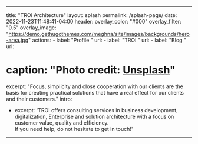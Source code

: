 ---
title: "TROi Architecture"
layout: splash
permalink: /splash-page/
date: 2022-11-23T11:48:41-04:00
header:
  overlay_color: "#000"
  overlay_filter: "0.5"
  overlay_image: "https://demo.gethugothemes.com/meghna/site/images/backgrounds/hero-area.jpg"
  actions:
    - label: "Profile "
      url: 
    - label: "TROi    "
      url:
    - label: "Blog    "
      url:
 # caption: "Photo credit: [**Unsplash**](https://unsplash.com)"
excerpt: "Focus, simplicity and close cooperation with our clients are the basis for creating practical solutions that have a real effect for our clients and their customers."
intro: 
  - excerpt: 'TROI offers consulting services in business development, digitalization, Enterprise and solution architecture with a focus on customer value, quality and efficiency. <br/>
If you need help, do not hesitate to get in touch!'
----
